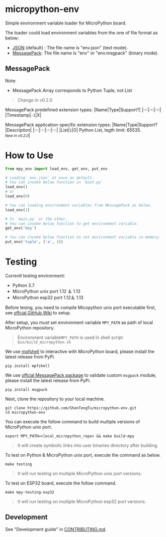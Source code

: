 # micropython-env
Simple environment variable loader for MicroPython board.

The loader could load environment variables from the one of file format as below:
- [JSON] (default) : The file name is "env.json" (text mode).
- [MessagePack]: The file name is "env" or "env.msgpack" (binary mode).

## MessagePack
Note:
- MessagePack Array corresponds to  Python Tuple, not List
> Change in v0.2.0

MessagePack predefined extension types:
|Name|Type|Support?|
|:-:|:-:|:-:|
|Timestamp|`-1`|X|

MessagePack application-specific extension types:
|Name|Type|Support?|Description|
|:-:|:-:|:-:|:-:|
|List|`1`|O| Python List, legth limit: 65535. <br><small><i>New in v0.2.0</i></small>|

# How to Use
```python
from mpy_env import load_env, get_env, put_env

# Loading `env.json` at once as default.
# You can invoke below function in `boot.py`
load_env()
# or
load_env(0)

# You can loading environment variables from MessagePack as below.
load_env(1)

# In `main.py` or the other,
# You can invoke below function to get environment variable.
get_env('key')

# You can invoke below function to set environment variable in-memory.
put_env('tuple', ('a', 1))
```

# Testing
Currentl testing environment:
- Python 3.7
- MicroPython unix port 1.12 ＆ 1.13
- MicroPython esp32 port 1.12＆ 1.13

Before tesing, you need to compile Micopython unix port executable first, see [offcial GitHub Wiki] to setup.

After setup, you must set environment variable `MPY_PATH` as path of local MicroPython repository.
> Environment variable`MPY_PATH` is used in shell script `bin/build_micropython.sh`

We use [mpfshell] to interactive with MicroPython board,  please install the latest release from PyPi.
```
pip install mpfshell
```

We use [offcial MessagePack package] to validate custom `msgpack` module, please install the latest release from PyPi.
```
pip install msgpack
```

Next, clone the repository to your local machine.
```
git clone https://github.com/ShenTengTu/micropython-env.git
cd micropython-env
```

You can execute the follow command to build muitiple versions of MicroPython unix port.
```
export MPY_PATH=<local_micropython_repo> && make build-mpy
```
> It will create symbolic links into user binaries directory after building.

To test on Python & MicroPython unix port,  execute the command as below.
```
make testing 
```
>  It will run testing on multiple MicroPython unix port versions.

To test on ESP32 board, execute the follow command.
```
make mpy-testing-esp32
```
>  It will run testing on multiple MicroPython esp32 port versions.

## Development
See "Development guide" in [CONTRIBUTING.md](CONTRIBUTING.md).

[JSON]: https://www.json.org/ 
[MessagePack]: https://msgpack.org/
[offcial GitHub Wiki]: https://github.com/micropython/micropython/wiki/Getting-Started
[mpfshell]: https://github.com/wendlers/mpfshell
[offcial MessagePack package]: https://github.com/msgpack/msgpack-python